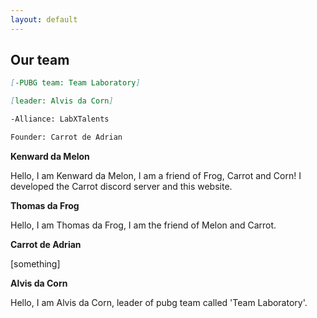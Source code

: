 ```yaml
---
layout: default 
--- 
```


## Our team

```md
[-PUBG team: Team Laboratory]

[leader: Alvis da Corn]
```
```md
-Alliance: LabXTalents

Founder: Carrot de Adrian
```




  **Kenward da Melon**
  
  Hello, I am Kenward da Melon, I am a friend of Frog, Carrot and Corn! I developed the Carrot discord server and this website. 
  
  **Thomas da Frog**
  
  Hello, I am Thomas da Frog, I am the friend of Melon and Carrot.
  
  **Carrot de Adrian**

 [something]
 
  **Alvis da Corn**
  
  Hello, I am Alvis da Corn, leader of pubg team called 'Team Laboratory'.
